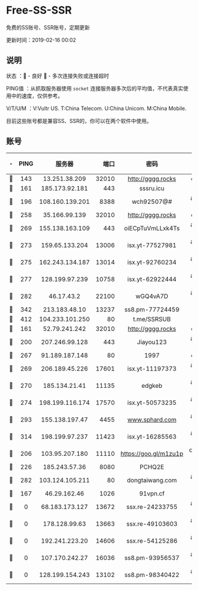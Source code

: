 # Free-SS-SSR

免费的SS账号、SSR账号，定期更新

更新时间：2019-02-16 00:02

## 说明

状态     ：🙂 - 良好 🙁 - 多次连接失败或连接超时

PING值   ：从抓取服务器使用 `socket` 连接服务器多次后的平均值，不代表真实使用中的速度，仅供参考。

V/T/U/M  ：V:Vultr US. T:China Telecom. U:China Unicom. M:China Mobile.

目前这些账号都是兼容SS、SSR的，你可以在两个软件中使用。

## 账号

|-|PING|服务器|端口|密码|加密方式|区域|V/T/U/M|
|:----:|:----:|:-----:|-----:|:----:|:----:|:----:|:----:|
|🙂|143|13.251.38.209|32010|http://gggg.rocks|chacha20|SG|9↑/9↑/8↑/8↑|
|🙂|161|185.173.92.181|443|sssru.icu|rc4-md5|RU|10↑/10↑/10↑/9↑|
|🙂|196|108.160.139.201|8388|wch92507@#|aes-256-cfb|JP|8↓/10↑/10↑/10↑|
|🙂|258|35.166.99.139|32010|http://gggg.rocks|chacha20|US|10↑/10↑/10↑/10↑|
|🙂|269|155.138.163.109|443|oiECpTuVmLLxk4Ts|aes-256-cfb|US|2↓/10↑/10↑/10↑|
|🙂|273|159.65.133.204|13006|isx.yt-77527981|aes-256-cfb|SG|9↑/9↑/9↑/9↑|
|🙂|275|162.243.134.187|13014|isx.yt-92760234|aes-256-cfb|US|9↑/9↑/9↑/9↑|
|🙂|277|128.199.97.239|10758|isx.yt-62922444|aes-256-cfb|SG|10↑/10↑/10↑/10↑|
|🙂|282|46.17.43.2|22100|wGQ4vA7D|aes-256-gcm|RU|2↓/10↑/10↑/10↑|
|🙂|342|213.183.48.10|13237|ss8.pm-77724459|rc4-md5|RU|9↑/10↑/10↑/10↑|
|🙂|412|104.233.101.250|80|t.me/SSRSUB|rc4-md5|CA|10↑/10↑/10↑/10↑|
|🙂|161|52.79.241.242|32010|http://gggg.rocks|chacha20|KR|9↑/9↑/9↑/9↑|
|🙂|200|207.246.99.128|443|Jiayou123|aes-256-cfb|US|9↑/9↑/10↑/10↑|
|🙂|267|91.189.187.148|80|1997|chacha20|US|10↑/10↑/10↑/10↑|
|🙂|269|206.189.45.226|17601|isx.yt-11197373|aes-256-cfb|SG|10↑/10↑/10↑/10↑|
|🙂|270|185.134.21.41|11135|edgkeb|aes-256-cfb|GB|10↑/10↑/10↑/10↑|
|🙂|274|198.199.116.174|17570|isx.yt-50573235|aes-256-cfb|US|10↑/10↑/10↑/10↑|
|🙂|293|155.138.197.47|4455|www.sphard.com|aes-256-cfb|US|10↑/10↑/10↑/10↑|
|🙂|314|198.199.97.237|11423|isx.yt-16285563|aes-256-cfb|US|10↑/10↑/10↑/9↑|
|🙂|206|103.95.207.180|11110|https://goo.gl/m1zu1p|chacha20-ietf|US|9↑/10↑/8↑/9↑|
|🙂|226|185.243.57.36|8080|PCHQ2E|rc4-md5|US|10↑/10↑/10↑/10↑|
|🙂|282|103.124.105.211|80|dongtaiwang.com|aes-256-cfb|US|10↑/10↑/10↑/10↑|
|🙁|167|46.29.162.46|1026|91vpn.cf|rc4-md5|RU|9↑/10↑/10↑/10↑|
|🙁|0|68.183.173.127|13672|ssx.re-24233755|aes-256-cfb|US|9↑/9↑/9↑/9↑|
|🙁|0|178.128.99.63|13663|ssx.re-49103603|aes-256-cfb|SG|10↑/10↑/10↑/10↑|
|🙁|0|192.241.223.20|14606|ssx.re-54125286|aes-256-cfb|US|9↑/9↑/9↑/9↑|
|🙁|0|107.170.242.27|16036|ss8.pm-93956537|aes-256-cfb|US|10↑/10↑/10↑/10↑|
|🙁|0|128.199.154.243|13102|ss8.pm-98340422|aes-256-cfb|SG|10↑/10↑/10↑/10↑|
